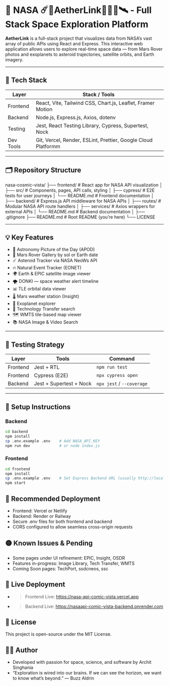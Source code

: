 # 🌌 NASA ☄️🔭AetherLink🧑‍🚀🚀🛰️ - Full Stack Space Exploration Platform

**AetherLink** is a full-stack project that visualizes data from NASA’s vast array of public APIs using React and Express. This interactive web application allows users to explore real-time space data — from Mars Rover photos and exoplanets to asteroid trajectories, satellite orbits, and Earth imagery.

---

## 🚀 Tech Stack

| Layer     | Stack / Tools                                                  |
|-----------|----------------------------------------------------------------|
| Frontend  | React, Vite, Tailwind CSS, Chart.js, Leaflet, Framer Motion    |
| Backend   | Node.js, Express.js, Axios, dotenv                             |
| Testing   | Jest, React Testing Library, Cypress, Supertest, Nock          |
| Dev Tools | Git, Vercel, Render, ESLint, Prettier, Google Cloud Platformm  |

---

## 🗂️ Repository Structure

nasa-cosmic-vista/
├── frontend/ # React app for NASA API visualization
│ ├── src/ # Components, pages, API calls, styling
│ ├── cypress/ # E2E tests for user journeys
│ └── README.md # Frontend documentation
│
├── backend/ # Express.js API middleware for NASA APIs
│ ├── routes/ # Modular NASA API route handlers
│ ├── services/ # Axios wrappers for external APIs
│ └── README.md # Backend documentation
│
├── .gitignore
├── README.md # Root README (you’re here)
└── LICENSE

---

## 💡 Key Features

- 📸 Astronomy Picture of the Day (APOD)
- 🤖 Mars Rover Gallery by sol or Earth date
- ☄️ Asteroid Tracker via NASA NeoWs API
- 🔥 Natural Event Tracker (EONET)
- 🌍 Earth & EPIC satellite image viewer
- 🌪️ DONKI — space weather alert timeline
- 📊 TLE orbital data viewer
- 🌡️ Mars weather station (Insight)
- 🔭 Exoplanet explorer
- 🧠 Technology Transfer search
- 🗺️ WMTS tile-based map viewer
- 📚 NASA Image & Video Search

---

## 🧪 Testing Strategy

| Layer     | Tools                     | Command                       |
|-----------|---------------------------|-------------------------------|
| Frontend  | Jest + RTL                | `npm run test`                |
| Frontend  | Cypress (E2E)             | `npx cypress open`            |
| Backend   | Jest + Supertest + Nock   | `npx jest` / `--coverage`     |

---

## 🔧 Setup Instructions

### Backend

```bash
cd backend
npm install
cp .env.example .env    # Add NASA_API_KEY
npm run dev             # or node index.js
```

### Frontend
```bash
cd frontend
npm install
cp .env.example .env    # Set Express Backend URL (usually http://localhost:5000/api)
npm start
```

## 🧩 Recommended Deployment

- Frontend: Vercel or Netlify
- Backend: Render or Railway
- Secure .env files for both frontend and backend
- CORS configured to allow seamless cross-origin requests

## 🟡 Known Issues & Pending

- Some pages under UI refinement: EPIC, Insight, OSDR
- Features in-progress: Image Library, Tech Transfer, WMTS
- Coming Soon pages: TechPort, ssdcneos, ssc


## 🔗 Live Deployment

- > Frontend Live: https://nasa-api-comic-vista.vercel.app
- > Backend Live: https://nasaapi-comic-vista-backend.onrender.com

## 📄 License

This project is open-source under the MIT License.

## 👨‍💻 Author

- Developed with passion for space, science, and software by Archit Singhania
- “Exploration is wired into our brains. If we can see the horizon, we want to know what’s beyond.” — Buzz Aldrin